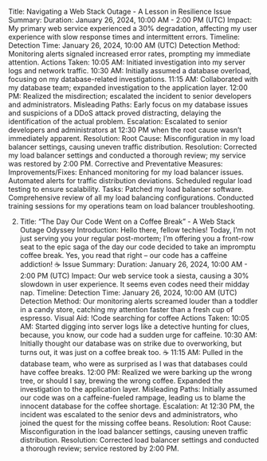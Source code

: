 Title: Navigating a Web Stack Outage - A Lesson in Resilience
Issue Summary:
Duration: January 26, 2024, 10:00 AM - 2:00 PM (UTC)
Impact: My primary web service experienced a 30% degradation, affecting my user experience with slow response times and intermittent errors.
Timeline:
Detection Time: January 26, 2024, 10:00 AM (UTC)
Detection Method: Monitoring alerts signaled increased error rates, prompting my immediate attention.
Actions Taken:
10:05 AM: Initiated investigation into my server logs and network traffic.
10:30 AM: Initially assumed a database overload, focusing on my database-related investigations.
11:15 AM: Collaborated with my database team; expanded investigation to the application layer.
12:00 PM: Realized the misdirection; escalated the incident to senior developers and administrators.
Misleading Paths:
Early focus on my database issues and suspicions of a DDoS attack proved distracting, delaying the identification of the actual problem.
Escalation:
Escalated to senior developers and administrators at 12:30 PM when the root cause wasn’t immediately apparent.
Resolution:
Root Cause: Misconfiguration in my load balancer settings, causing uneven traffic distribution.
Resolution: Corrected my load balancer settings and conducted a thorough review; my service was restored by 2:00 PM.
Corrective and Preventative Measures:
Improvements/Fixes:
Enhanced monitoring for my load balancer issues.
Automated alerts for traffic distribution deviations.
Scheduled regular load testing to ensure scalability.
Tasks:
Patched my load balancer software.
Comprehensive review of all my load balancing configurations.
Conducted training sessions for my operations team on load balancer troubleshooting.







2. Title: “The Day Our Code Went on a Coffee Break” - A Web Stack Outage Odyssey
Introduction: Hello there, fellow techies! Today, I’m not just serving you your regular post-mortem; I’m offering you a front-row seat to the epic saga of the day our code decided to take an impromptu coffee break. Yes, you read that right – our code has a caffeine addiction! ☕
Issue Summary:
Duration: January 26, 2024, 10:00 AM - 2:00 PM (UTC)
Impact: Our web service took a siesta, causing a 30% slowdown in user experience. It seems even codes need their midday nap.
Timeline:
Detection Time: January 26, 2024, 10:00 AM (UTC)
Detection Method: Our monitoring alerts screamed louder than a toddler in a candy store, catching my attention faster than a fresh cup of espresso.
Visual Aid: !Code searching for coffee
Actions Taken:
10:05 AM: Started digging into server logs like a detective hunting for clues, because, you know, our code had a sudden urge for caffeine.
10:30 AM: Initially thought our database was on strike due to overworking, but turns out, it was just on a coffee break too. ☕
11:15 AM: Pulled in the database team, who were as surprised as I was that databases could have coffee breaks.
12:00 PM: Realized we were barking up the wrong tree, or should I say, brewing the wrong coffee. Expanded the investigation to the application layer.
Misleading Paths:
Initially assumed our code was on a caffeine-fueled rampage, leading us to blame the innocent database for the coffee shortage.
Escalation:
At 12:30 PM, the incident was escalated to the senior devs and administrators, who joined the quest for the missing coffee beans.
Resolution:
Root Cause: Misconfiguration in the load balancer settings, causing uneven traffic distribution.
Resolution: Corrected load balancer settings and conducted a thorough review; service restored by 2:00 PM.




